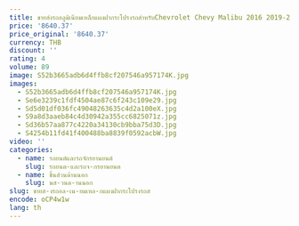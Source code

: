 ```yaml
---
title: ขายส่งรถอลูมิเนียมเหล็กแผงฝากระโปรงรถสําหรับChevrolet Chevy Malibu 2016 2019-2022
price: '8640.37'
price_original: '8640.37'
currency: THB
discount: ''
rating: 4
volume: 89
image: S52b3665adb6d4ffb8cf207546a957174K.jpg
images:
  - S52b3665adb6d4ffb8cf207546a957174K.jpg
  - Se6e3239c1fdf4504ae87c6f243c109e29.jpg
  - Sd5d01df036fc49048263635c4d2a100eX.jpg
  - S9a8d3aaeb84c4d30942a355cc6825071z.jpg
  - Sd36b57aa877c4220a34130cb9bba75d3D.jpg
  - S4254b11fd41f400488ba8839f0592acbW.jpg
video: ''
categories:
  - name: รถยนต์และรถจักรยานยนต์
    slug: รถยนต-และรถจ-กรยานยนต
  - name: ชิ้นส่วนด้านนอก
    slug: นส-วนด-านนอก
slug: ขายส-งรถอล-เน-ยมเหล-กแผงฝากระโปรงรถส
encode: oCP4w1w
lang: th
---
```

  